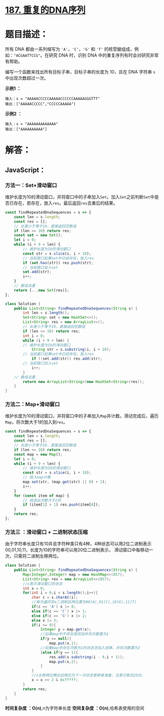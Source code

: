 # [187. 重复的DNA序列](https://leetcode-cn.com/problems/repeated-dna-sequences/)

# 题目描述：

所有 DNA 都由一系列缩写为 `'A'`，`'C'`，`'G'` 和 `'T'` 的核苷酸组成，例如：`"ACGAATTCCG"`。在研究 DNA 时，识别 DNA 中的重复序列有时会对研究非常有帮助。

编写一个函数来找出所有目标子串，目标子串的长度为 10，且在 DNA 字符串 `s` 中出现次数超过一次。



**示例1 ：**

```
输入：s = "AAAAACCCCCAAAAACCCCCCAAAAAGGGTTT"
输出：["AAAAACCCCC","CCCCCAAAAA"]
```

**示例2 ：**

```
输入：s = "AAAAAAAAAAAAA"
输出：["AAAAAAAAAA"]
```



# 解答：

## JavaScript：


### 方法一：Set+滑动窗口

维护长度为10的滑动窗口，并将窗口中的子串加入`Set`。加入`Set`之前判断`Set`中是否已存在，若存在，放入`res`。最后返回`res`去重后的结果。

```JavaScript
const findRepeatedDnaSequences = s => {
    const len = s.length;
    const res = [];
    // 长度小于等于10，直接返回空数组
    if (len <= 10) return res;
    const set = new Set();
    let i = 0;
    while (i + 9 < len) {
        // 维护长度为10的滑动窗口
        const str = s.slice(i, i + 10);
        // 当前窗口如果set中已经存在，放入res
        if (set.has(str)) res.push(str);
        // 当前窗口加入set
        set.add(str);
        i++;
    }
    // 数组去重
    return [...new Set(res)];
};
```
```Java
class Solution {
    public List<String> findRepeatedDnaSequences(String s) {
        int len = s.length();
        Set<String> set = new HashSet<>();
        List<String> res = new ArrayList<>();
        // 长度小于等于10，直接返回空数组
        if (len <= 10) return res;
        int i = 0;
        while (i + 9 < len) {
        // 维护长度为10的滑动窗口
            String str = s.substring(i, i + 10);
        // 当前窗口如果set中已经存在，放入res
            if (!set.add(str)) res.add(str);
        // 当前窗口加入set
            i++;
        }
    // 数组去重
        return new ArrayList<String>(new HashSet<String>(res));
    }
}
```
### 方法二：Map+滑动窗口

维护长度为10的滑动窗口，并将窗口中的子串加入`Map`并计数。滑动完成后，遍历`Map`，将次数大于1的加入到`res`。

```JavaScript
const findRepeatedDnaSequences = s => {
    const len = s.length;
    const res = [];
    // 长度小于等于10，直接返回空数组
    if (len <= 10) return res;
    const map = new Map();
    let i = 0;
    while (i + 9 < len) {
        // 维护长度为10的滑动窗口
        const str = s.slice(i, i + 10);
        // 放入map计数
        map.set(str, (map.get(str) || 0) + 1);
        i++;
    }
    for (const item of map) {
        // 挑选出次数大于1的
        if (item[1] > 1) res.push(item[0]);
    }
    return res;
};
```
### 方法三 ：滑动窗口 + 二进制状态压缩

由于字符串长度只有10并且字符种类只有4种，4种状态可以用2位二进制表示00,01,10,11，长度为10的字符串可以用20位二进制表示，
滑动窗口中每移动一次，只需将二进制左移两位。
```java
class Solution {
    public List<String> findRepeatedDnaSequences(String s) {
        Map<Integer,Integer> map = new HashMap<>(857);
        List<String> res = new ArrayList<>(857);
		//x表示滑动窗口的状态
        int x = 0;
        for(int i = 0;i < s.length();i++){
            char c = s.charAt(i);
			//每次遍历将x二进制后两位置为00(A),01(C),10(G),11(T)
            if(c == 'A') x |= 0;
            else if(c == 'C') x |= 1;
            else if(c == 'G') x |= 2;
            else x |= 3;
            if(i >= 9){
                Integer y = map.get(x);
				//如果map中不存在就添加并将次数置为1
                if(y == null){
                    map.put(x,1);
				//如果map中存在次数为1的状态添加入结果，并将次数置为2
                }else if(y == 1){
                    res.add(s.substring(i - 9,i + 1));
                    map.put(x,2);
                }
            }
			//x左移两位腾出后两位为下一次状态更新做准备，注意只取后20位。
            x = x << 2 & 0xfffff;
        }
        return res;
    }
}
```
**时间复杂度 ：O(n)**,n为字符串长度
**空间复杂度 ：O(n)**,哈希表使用的空间

